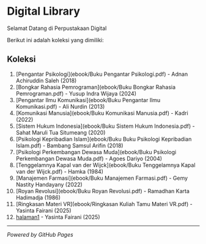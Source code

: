# Digital Library

Selamat Datang di Perpustakaan Digital

Berikut ini adalah koleksi yang dimiliki:
## Koleksi

1. [Pengantar Psikologi](ebook/Buku Pengantar Psikologi.pdf) - Adnan Achiruddin Saleh (2018)
2. [Bongkar Rahasia Pemrograman](ebook/Buku Bongkar Rahasia Pemrograman.pdf) - Yusup Indra Wijaya (2024)
3. [Pengantar Ilmu Komunikasi](ebook/Buku Pengantar Ilmu Komunikasi.pdf) - Ali Nurdin (2013)
4. [Komunikasi Manusia](ebook/Buku Komunikasi Manusia.pdf) - Kadri (2022)
5. [Sistem Hukum Indonesia](ebook/Buku Sistem Hukum Indonesia.pdf) - Sahat Maruli Tua Situmeang (2020)
6. [Psikologi Kepribadian Islam](ebook/Buku Buku Psikologi Kepribadian Islam.pdf) - Bambang Samsul Arifin (2018)
7. [Psikologi Perkembangan Dewasa Muda](ebook/Buku Psikologi Perkembangan Dewasa Muda.pdf) - Agoes Dariyo (2004)
8. [Tenggelamnya Kapal van der Wijck](ebook/Buku Tenggelamnya Kapal van der Wijck.pdf) - Hamka (1984)
9. [Manajemen Farmasi](ebook/Buku Manajemen Farmasi.pdf) - Gemy Nastity Handayany (2022)
10. [Royan Revolusi](ebook/Buku Royan Revolusi.pdf) - Ramadhan Karta Hadimadja (1986)
11. [Ringkasan Materi VR](ebook/Ringkasan Kuliah Tamu Materi VR.pdf) - Yasinta Fairani (2025)
12. [halaman1](ebook/halaman1.html) - Yasinta Fairani (2025)
    
---

*Powered by GitHub Pages*
